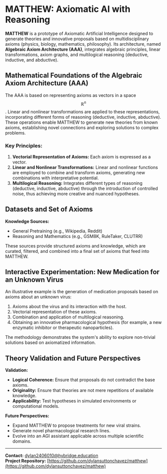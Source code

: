 # MATTHEW: Axiomatic AI with Reasoning

**MATTHEW** is a prototype of Axiomatic Artificial Intelligence designed to generate theories and innovative proposals based on multidisciplinary axioms (physics, biology, mathematics, philosophy). Its architecture, named **Algebraic Axiom Architecture (AAA)**, integrates algebraic principles, linear transformations, axiom graphs, and multilogical reasoning (deductive, inductive, and abductive).

## Mathematical Foundations of the Algebraic Axiom Architecture (AAA)

The AAA is based on representing axioms as vectors in a space $$\mathbb{R}^n$$. Linear and nonlinear transformations are applied to these representations, incorporating different forms of reasoning (deductive, inductive, abductive). These operations enable MATTHEW to generate new theories from known axioms, establishing novel connections and exploring solutions to complex problems.

### Key Principles:

1. **Vectorial Representation of Axioms:** Each axiom is expressed as a vector.
2. **Linear and Nonlinear Transformations:** Linear and nonlinear functions are employed to combine and transform axioms, generating new combinations with interpretative potential.
3. **Multilogical Reasoning:** Integrates different types of reasoning (deductive, inductive, abductive) through the introduction of controlled noise, thus achieving more creative and nuanced hypotheses.

## Datasets and Set of Axioms

**Knowledge Sources:**
- General Pretraining (e.g., Wikipedia, Reddit)
- Reasoning and Mathematics (e.g., GSM8K, RuleTaker, CLUTRR)

These sources provide structured axioms and knowledge, which are curated, filtered, and combined into a final set of axioms that feed into MATTHEW.

## Interactive Experimentation: New Medication for an Unknown Virus

An illustrative example is the generation of medication proposals based on axioms about an unknown virus:

1. Axioms about the virus and its interaction with the host.
2. Vectorial representation of these axioms.
3. Combination and application of multilogical reasoning.
4. Obtaining an innovative pharmacological hypothesis (for example, a new enzymatic inhibitor or therapeutic nanoparticles).

The methodology demonstrates the system's ability to explore non-trivial solutions based on axiomatized information.

## Theory Validation and Future Perspectives

**Validation:**
- **Logical Coherence:** Ensure that proposals do not contradict the base axioms.
- **Originality:** Ensure that theories are not mere repetitions of available knowledge.
- **Applicability:** Test hypotheses in simulated environments or computational models.

**Future Perspectives:**
- Expand MATTHEW to propose treatments for new viral strains.
- Generate novel pharmacological research lines.
- Evolve into an AGI assistant applicable across multiple scientific domains.

---

**Contact:** [dylan2406010@hybridge.education](mailto:dylan2406010@hybridge.education)  
**Project Repository:** [https://github.com/dylansuttonchavez/matthew](https://github.com/dylansuttonchavez/matthew)
